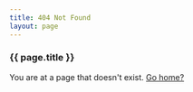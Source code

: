```yaml
---
title: 404 Not Found
layout: page
---
```


### {{ page.title }}

You are at a page that doesn't exist. [Go home?](/)
